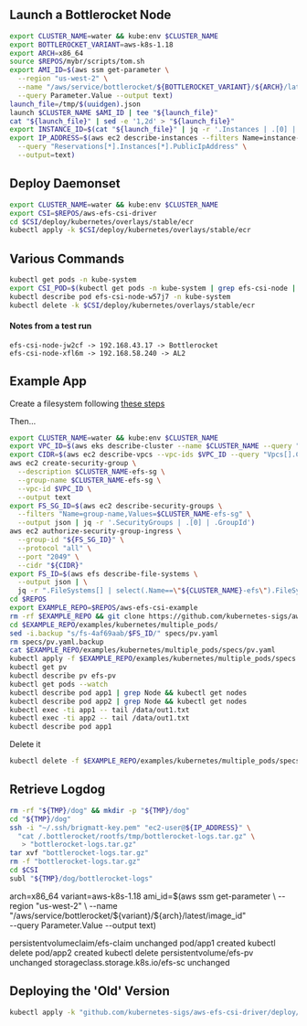 
## Launch a Bottlerocket Node

```sh
export CLUSTER_NAME=water && kube:env $CLUSTER_NAME
export BOTTLEROCKET_VARIANT=aws-k8s-1.18
export ARCH=x86_64
source $REPOS/mybr/scripts/tom.sh
export AMI_ID=$(aws ssm get-parameter \
  --region "us-west-2" \
  --name "/aws/service/bottlerocket/${BOTTLEROCKET_VARIANT}/${ARCH}/latest/image_id" \
  --query Parameter.Value --output text)
launch_file=/tmp/$(uuidgen).json
launch $CLUSTER_NAME $AMI_ID | tee "${launch_file}"
cat "${launch_file}" | sed -e '1,2d' > "${launch_file}"
export INSTANCE_ID=$(cat "${launch_file}" | jq -r '.Instances | .[0] | .InstanceId')
export IP_ADDRESS=$(aws ec2 describe-instances --filters Name=instance-id,Values=$INSTANCE_ID \
  --query "Reservations[*].Instances[*].PublicIpAddress" \
  --output=text)
```

## Deploy Daemonset

```sh
export CLUSTER_NAME=water && kube:env $CLUSTER_NAME
export CSI=$REPOS/aws-efs-csi-driver
cd $CSI/deploy/kubernetes/overlays/stable/ecr
kubectl apply -k $CSI/deploy/kubernetes/overlays/stable/ecr
```

## Various Commands

```sh
kubectl get pods -n kube-system
export CSI_POD=$(kubectl get pods -n kube-system | grep efs-csi-node | blah not worth it)
kubectl describe pod efs-csi-node-w57j7 -n kube-system
kubectl delete -k $CSI/deploy/kubernetes/overlays/stable/ecr
```

#### Notes from a test run
```text
efs-csi-node-jw2cf -> 192.168.43.17 -> Bottlerocket
efs-csi-node-xfl6m -> 192.168.58.240 -> AL2
```

## Example App

Create a filesystem following [these steps](https://docs.aws.amazon.com/eks/latest/userguide/efs-csi.html)

Then...

```sh
export CLUSTER_NAME=water && kube:env $CLUSTER_NAME
export VPC_ID=$(aws eks describe-cluster --name $CLUSTER_NAME --query "cluster.resourcesVpcConfig.vpcId" --output text)
export CIDR=$(aws ec2 describe-vpcs --vpc-ids $VPC_ID --query "Vpcs[].CidrBlock" --output text)
aws ec2 create-security-group \
  --description $CLUSTER_NAME-efs-sg \
  --group-name $CLUSTER_NAME-efs-sg \
  --vpc-id $VPC_ID \
  --output text
export FS_SG_ID=$(aws ec2 describe-security-groups \
  --filters "Name=group-name,Values=$CLUSTER_NAME-efs-sg" \
  --output json | jq -r '.SecurityGroups | .[0] | .GroupId')
aws ec2 authorize-security-group-ingress \
  --group-id "${FS_SG_ID}" \
  --protocol "all" \
  --port "2049" \
  --cidr "${CIDR}"
export FS_ID=$(aws efs describe-file-systems \
  --output json | \
  jq -r ".FileSystems[] | select(.Name==\"${CLUSTER_NAME}-efs\").FileSystemId")
cd $REPOS
export EXAMPLE_REPO=$REPOS/aws-efs-csi-example
rm -rf $EXAMPLE_REPO && git clone https://github.com/kubernetes-sigs/aws-efs-csi-driver.git $EXAMPLE_REPO
cd $EXAMPLE_REPO/examples/kubernetes/multiple_pods/
sed -i.backup "s/fs-4af69aab/$FS_ID/" specs/pv.yaml
rm specs/pv.yaml.backup
cat $EXAMPLE_REPO/examples/kubernetes/multiple_pods/specs/pv.yaml
kubectl apply -f $EXAMPLE_REPO/examples/kubernetes/multiple_pods/specs
kubectl get pv
kubectl describe pv efs-pv
kubectl get pods --watch
kubectl describe pod app1 | grep Node && kubectl get nodes
kubectl describe pod app2 | grep Node && kubectl get nodes
kubectl exec -ti app1 -- tail /data/out1.txt
kubectl exec -ti app2 -- tail /data/out1.txt
kubectl describe pod app1
```

Delete it

```sh
kubectl delete -f $EXAMPLE_REPO/examples/kubernetes/multiple_pods/specs
```

## Retrieve Logdog

```sh
rm -rf "${TMP}/dog" && mkdir -p "${TMP}/dog"
cd "${TMP}/dog"
ssh -i "~/.ssh/brigmatt-key.pem" "ec2-user@${IP_ADDRESS}" \
  "cat /.bottlerocket/rootfs/tmp/bottlerocket-logs.tar.gz" \
   > "bottlerocket-logs.tar.gz"
tar xvf "bottlerocket-logs.tar.gz"
rm -f "bottlerocket-logs.tar.gz"
cd $CSI
subl "${TMP}/dog/bottlerocket-logs"
```


arch=x86_64
variant=aws-k8s-1.18
ami_id=$(aws ssm get-parameter \
  --region "us-west-2" \
  --name "/aws/service/bottlerocket/${variant}/${arch}/latest/image_id" \
  --query Parameter.Value --output text)

persistentvolumeclaim/efs-claim unchanged
pod/app1 created
kubectl delete pod/app2 created
kubectl delete persistentvolume/efs-pv unchanged
storageclass.storage.k8s.io/efs-sc unchanged

## Deploying the 'Old' Version

```sh
kubectl apply -k "github.com/kubernetes-sigs/aws-efs-csi-driver/deploy/kubernetes/overlays/stable/ecr/?ref=release-1.0"
```